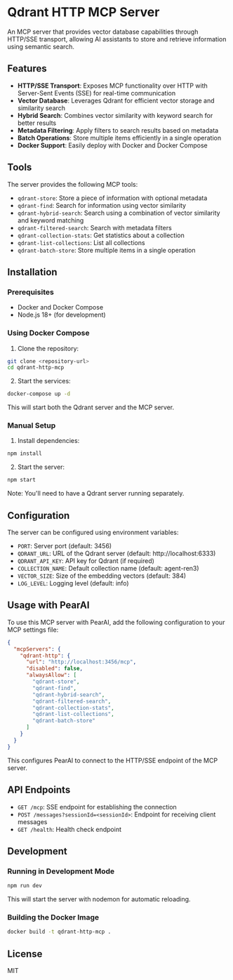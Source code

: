 # Qdrant HTTP MCP Server

An MCP server that provides vector database capabilities through HTTP/SSE transport, allowing AI assistants to store and retrieve information using semantic search.

## Features

- **HTTP/SSE Transport**: Exposes MCP functionality over HTTP with Server-Sent Events (SSE) for real-time communication
- **Vector Database**: Leverages Qdrant for efficient vector storage and similarity search
- **Hybrid Search**: Combines vector similarity with keyword search for better results
- **Metadata Filtering**: Apply filters to search results based on metadata
- **Batch Operations**: Store multiple items efficiently in a single operation
- **Docker Support**: Easily deploy with Docker and Docker Compose

## Tools

The server provides the following MCP tools:

- `qdrant-store`: Store a piece of information with optional metadata
- `qdrant-find`: Search for information using vector similarity
- `qdrant-hybrid-search`: Search using a combination of vector similarity and keyword matching
- `qdrant-filtered-search`: Search with metadata filters
- `qdrant-collection-stats`: Get statistics about a collection
- `qdrant-list-collections`: List all collections
- `qdrant-batch-store`: Store multiple items in a single operation

## Installation

### Prerequisites

- Docker and Docker Compose
- Node.js 18+ (for development)

### Using Docker Compose

1. Clone the repository:
```bash
git clone <repository-url>
cd qdrant-http-mcp
```

2. Start the services:
```bash
docker-compose up -d
```

This will start both the Qdrant server and the MCP server.

### Manual Setup

1. Install dependencies:
```bash
npm install
```

2. Start the server:
```bash
npm start
```

Note: You'll need to have a Qdrant server running separately.

## Configuration

The server can be configured using environment variables:

- `PORT`: Server port (default: 3456)
- `QDRANT_URL`: URL of the Qdrant server (default: http://localhost:6333)
- `QDRANT_API_KEY`: API key for Qdrant (if required)
- `COLLECTION_NAME`: Default collection name (default: agent-ren3)
- `VECTOR_SIZE`: Size of the embedding vectors (default: 384)
- `LOG_LEVEL`: Logging level (default: info)

## Usage with PearAI

To use this MCP server with PearAI, add the following configuration to your MCP settings file:

```json
{
  "mcpServers": {
    "qdrant-http": {
      "url": "http://localhost:3456/mcp",
      "disabled": false,
      "alwaysAllow": [
        "qdrant-store",
        "qdrant-find",
        "qdrant-hybrid-search",
        "qdrant-filtered-search",
        "qdrant-collection-stats",
        "qdrant-list-collections",
        "qdrant-batch-store"
      ]
    }
  }
}
```

This configures PearAI to connect to the HTTP/SSE endpoint of the MCP server.

## API Endpoints

- `GET /mcp`: SSE endpoint for establishing the connection
- `POST /messages?sessionId=<sessionId>`: Endpoint for receiving client messages
- `GET /health`: Health check endpoint

## Development

### Running in Development Mode

```bash
npm run dev
```

This will start the server with nodemon for automatic reloading.

### Building the Docker Image

```bash
docker build -t qdrant-http-mcp .
```

## License

MIT